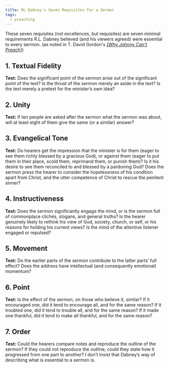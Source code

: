 ```yaml
---
title: RL Dabney's Seven Requisites For a Sermon
tags:
  - preaching
---
```

These seven requisites (not excellences, but requisites) are seven minimal requirements R.L. Dabney believed (and his viewers agreed) were essential to every sermon.  (as noted in T. David Gordon's [_{Why Johnny Can't Preach}_](notes/books/why-johnny-cant-preach-9781596381162))
## 1.  Textual Fidelity

**Test:** Does the significant point of the sermon arise out of the significant point of the text? Is the thrust of the sermon merely an aside in the text? Is the text merely a pretext for the minister’s own idea?

## 2.  Unity

**Test:** If ten people are asked after the sermon what the sermon was about, will at least eight of them give the same (or a similar) answer?

## 3. Evangelical Tone

**Test:** Do hearers get the impression that the minister is for them (eager to see them richly blessed by a gracious God), or against them (eager to put them in their place, scold them, reprimand them, or punish them)? Is it his desire to see them reconciled to and blessed by a pardoning God? Does the sermon press the hearer to consider the hopelessness of his condition apart from Christ, and the utter competence of Christ to rescue the penitent sinner?

## 4. Instructiveness

**Test:** Does the sermon significantly engage the mind, or is the sermon full of commonplace clichés, slogans, and general truths? Is the hearer genuinely likely to rethink his view of God, society, church, or self, or his reasons for holding his current views? Is the mind of the attentive listener engaged or repulsed?

## 5. Movement

**Test:** Do the earlier parts of the sermon contribute to the latter parts’ full effect? Does the address have intellectual (and consequently emotional) momentum?

## 6. Point

**Test:** Is the effect of the sermon, on those who believe it, similar? If it encouraged one, did it tend to encourage all, and for the same reason? If it troubled one, did it tend to trouble all, and for the same reason? If it made one thankful, did it tend to make all thankful, and for the same reason?

## 7. Order

**Test:** Could the hearers compare notes and reproduce the outline of the sermon? If they could not reproduce the outline, could they state how it progressed from one part to another? I don’t insist that Dabney’s way of describing what is essential to a sermon is.

